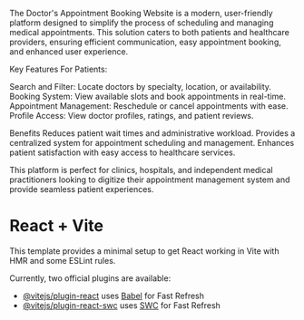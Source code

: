 The Doctor's Appointment Booking Website is a modern, user-friendly platform designed to simplify the process of scheduling and managing medical appointments. This solution caters to both patients and healthcare providers, ensuring efficient communication, easy appointment booking, and enhanced user experience.

Key Features
For Patients:

Search and Filter: Locate doctors by specialty, location, or availability.
Booking System: View available slots and book appointments in real-time.
Appointment Management: Reschedule or cancel appointments with ease.
Profile Access: View doctor profiles, ratings, and patient reviews.

Benefits
Reduces patient wait times and administrative workload.
Provides a centralized system for appointment scheduling and management.
Enhances patient satisfaction with easy access to healthcare services.


This platform is perfect for clinics, hospitals, and independent medical practitioners looking to digitize their appointment management system and provide seamless patient experiences.




# React + Vite

This template provides a minimal setup to get React working in Vite with HMR and some ESLint rules.

Currently, two official plugins are available:

- [@vitejs/plugin-react](https://github.com/vitejs/vite-plugin-react/blob/main/packages/plugin-react/README.md) uses [Babel](https://babeljs.io/) for Fast Refresh
- [@vitejs/plugin-react-swc](https://github.com/vitejs/vite-plugin-react-swc) uses [SWC](https://swc.rs/) for Fast Refresh 
